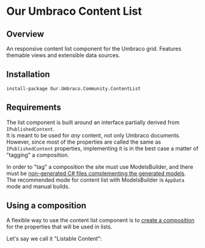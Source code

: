 # Our Umbraco Content List

## Overview

An responsive content list component for the Umbraco grid.
Features themable views and extensible data sources.

## Installation

`install-package Our.Umbraco.Community.ContentList`

## Requirements

The list component is built around an interface partially derived from `IPublishedContent`.  
It is meant to be used for _any_ content, not only Umbraco documents.  
However, since most of the properties are called the same as `IPublishedContent` properties,
implementing it is in the best case a matter of "tagging" a composition.

In order to "tag" a composition the site must use ModelsBuilder, and there must be 
[non-generated C# files complementing the generated models](https://our.umbraco.com/documentation/reference/templating/modelsbuilder/Builder-Modes).  
The recommended mode for content list with ModelsBuilder is `AppData` mode and manual builds.

## Using a composition

A flexible way to use the content list component is to [create a composition](https://our.umbraco.com/documentation/Getting-Started/Data/Defining-content/) 
for the properties that will be used in lists.

Let's say we call it "Listable Content":



